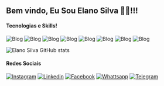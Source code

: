
## Bem vindo, Eu Sou Elano Silva 👨‍💻!!!

#### Tecnologias e Skills!
![Blog](https://img.shields.io/badge/HTML-239120?style=for-the-badge&logo=html5&logoColor=white
)
![Blog](https://img.shields.io/badge/CSS-239120?&style=for-the-badge&logo=css3&logoColor=white
)
![Blog](https://img.shields.io/badge/JavaScript-F7DF1E?style=for-the-badge&logo=javascript&logoColor=black
)
![Blog](https://img.shields.io/badge/TypeScript-007ACC?style=for-the-badge&logo=typescript&logoColor=white
)
![Blog](https://img.shields.io/badge/Bootstrap-563D7C?style=for-the-badge&logo=bootstrap&logoColor=white
)
![Blog](https://img.shields.io/badge/Tailwind_CSS-38B2AC?style=for-the-badge&logo=tailwind-css&logoColor=white
)
![Blog](https://img.shields.io/badge/React-20232A?style=for-the-badge&logo=react&logoColor=61DAFB
)
![Blog](https://img.shields.io/badge/Node.js-43853D?style=for-the-badge&logo=node.js&logoColor=white
)

![Elano Silva GitHub stats](https://github-readme-stats.vercel.app/api?username=ElanoSilva88&show_icons=true&theme=radical)

#### Redes Sociais

[![Instagram](https://img.shields.io/badge/Instagram-E4405F?style=for-the-badge&logo=instagram&logoColor=white
)](https://www.instagram.com/elanosilva88/)
[![Linkedin](https://img.shields.io/badge/LinkedIn-0077B5?style=for-the-badge&logo=linkedin&logoColor=white
)](https://www.linkedin.com/in/elano-silva-470399238/)
[![Facebook](https://img.shields.io/badge/Facebook-1877F2?style=for-the-badge&logo=facebook&logoColor=white
)](https://www.facebook.com/elano.silva.9/)
[![Whattsapp](https://img.shields.io/badge/WhatsApp-25D366?style=for-the-badge&logo=whatsapp&logoColor=white
)](https://wa.me/5585989563215)
[![Telegram](https://img.shields.io/badge/Telegram-2CA5E0?style=for-the-badge&logo=telegram&logoColor=white
)](https://t.me/elanosilva88)
